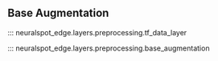 ## Base Augmentation

::: neuralspot_edge.layers.preprocessing.tf_data_layer

::: neuralspot_edge.layers.preprocessing.base_augmentation
